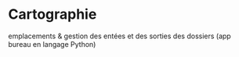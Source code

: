 # Cartographie
emplacements &amp; gestion des entées et des sorties des dossiers (app bureau en langage Python)

